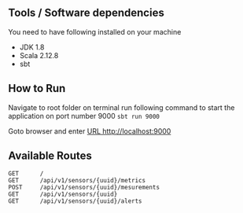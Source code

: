 ## Tools / Software dependencies
You need to have following installed on your machine
  * JDK 1.8
  * Scala 2.12.8
  * sbt

## How to Run
Navigate to root folder on terminal
run following command to start the application on port number 9000
```sbt run 9000```


Goto browser and enter [URL http://localhost:9000](http://localhost:9000)

## Available Routes
```
GET      /
GET      /api/v1/sensors/{uuid}/metrics
POST     /api/v1/sensors/{uuid}/mesurements
GET      /api/v1/sensors/{uuid}
GET      /api/v1/sensors/{uuid}/alerts
```
